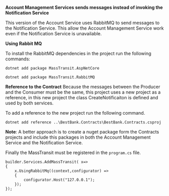 **Account Management Services sends messages instead of invoking the Notification Service** 

This version of the Account Service uses RabbitMQ to send messages to the Notification Service. This allow the Account Management Service work even if the Notification Service is unavailable.

**Using Rabbit MQ**

To install the RabbitMQ dependencies in the project run the following commands:

```dotnet add package MassTransit.AspNetCore```

```dotnet add package MassTransit.RabbitMQ```

**Reference to the Contract**
Because the messages between the Producer and the Consumer must be the same, this project uses a new project as a reference, in this new project the class CreateNotificaiton is defined and used by both services.

To add a reference to the new project run the following command.

```dotnet add reference ..\BestBank.Contracts\BestBank.Contracts.csproj```

**Note**: A better approach is to create a nuget package form the Contracts projects and include this packages in both the Account Management Service and the Notification Service.

Finally the MassTransit must be registered in the ```program.cs``` file.

```
builder.Services.AddMassTransit( x=>
{
    x.UsingRabbitMq((context,configurator) =>
    {
        configurator.Host("127.0.0.1");
    });
});
```
